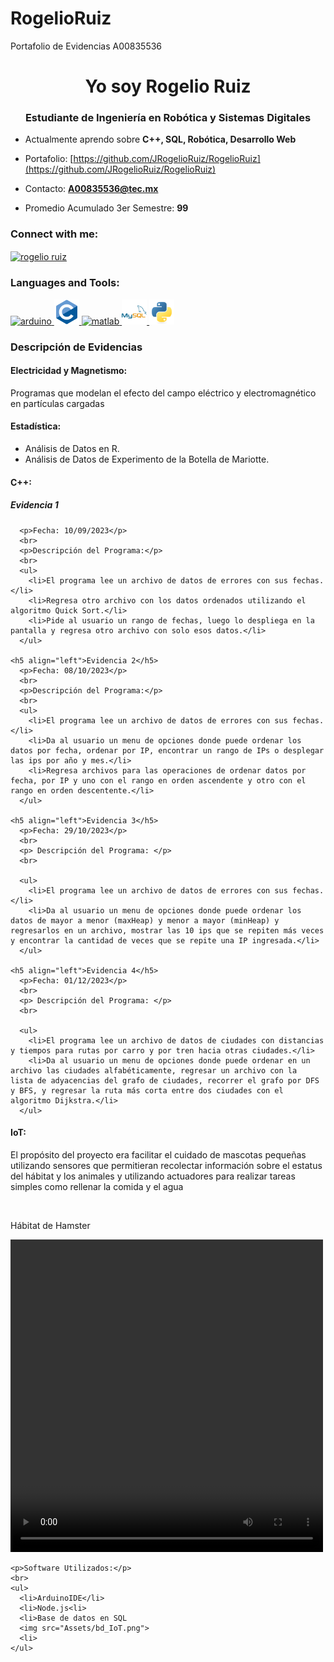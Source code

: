 # RogelioRuiz
Portafolio de Evidencias A00835536 

<h1 align="center">Yo soy Rogelio Ruiz</h1>
<h3 align="center">Estudiante de Ingeniería en Robótica y Sistemas Digitales</h3>

- Actualmente aprendo sobre **C++, SQL, Robótica, Desarrollo Web**

- Portafolio: [https://github.com/JRogelioRuiz/RogelioRuiz](https://github.com/JRogelioRuiz/RogelioRuiz)

- Contacto: **A00835536@tec.mx**

- Promedio Acumulado 3er Semestre: **99**
<h3 align="left">Connect with me:</h3>
<p align="left">
<a href="https://linkedin.com/in/rogelio-ruiz-5035b524b" target="blank"><img align="center" src="https://raw.githubusercontent.com/rahuldkjain/github-profile-readme-generator/master/src/images/icons/Social/linked-in-alt.svg" alt="rogelio ruiz" height="30" width="40" /></a>
</p>

<h3 align="left">Languages and Tools:</h3>
<p align="left"> <a href="https://www.arduino.cc/" target="_blank" rel="noreferrer"> <img src="https://cdn.worldvectorlogo.com/logos/arduino-1.svg" alt="arduino" width="40" height="40"/> </a> <a href="https://www.cprogramming.com/" target="_blank" rel="noreferrer"> <img src="https://raw.githubusercontent.com/devicons/devicon/master/icons/c/c-original.svg" alt="c" width="40" height="40"/> </a> <a href="https://www.mathworks.com/" target="_blank" rel="noreferrer"> <img src="https://upload.wikimedia.org/wikipedia/commons/2/21/Matlab_Logo.png" alt="matlab" width="40" height="40"/> </a> <a href="https://www.mysql.com/" target="_blank" rel="noreferrer"> <img src="https://raw.githubusercontent.com/devicons/devicon/master/icons/mysql/mysql-original-wordmark.svg" alt="mysql" width="40" height="40"/> </a> <a href="https://www.python.org" target="_blank" rel="noreferrer"> <img src="https://raw.githubusercontent.com/devicons/devicon/master/icons/python/python-original.svg" alt="python" width="40" height="40"/> </a> </p>

<h3 align="left">Descripción de Evidencias</h3>
  
  <h4 align="left">Electricidad y Magnetismo:</h4>
    <p align="left">
      Programas que modelan el efecto del campo eléctrico y electromagnético en partículas cargadas
    </p>

  <h4 align="left">Estadística:</h4>
    <ul>
      <li>Análisis de Datos en R.</li>
      <li>Análisis de Datos de Experimento de la Botella de Mariotte.</li>
    </ul>

  <h4 align="left">C++:</h4>
    <h5 align="left">Evidencia 1</h5>

      <p>Fecha: 10/09/2023</p>
      <br>
      <p>Descripción del Programa:</p>
      <br>
      <ul>
        <li>El programa lee un archivo de datos de errores con sus fechas.</li>
        <li>Regresa otro archivo con los datos ordenados utilizando el algoritmo Quick Sort.</li>
        <li>Pide al usuario un rango de fechas, luego lo despliega en la pantalla y regresa otro archivo con solo esos datos.</li>
      </ul>

    <h5 align="left">Evidencia 2</h5>
      <p>Fecha: 08/10/2023</p>
      <br>
      <p>Descripción del Programa:</p>
      <br>
      <ul>
        <li>El programa lee un archivo de datos de errores con sus fechas.</li>
        <li>Da al usuario un menu de opciones donde puede ordenar los datos por fecha, ordenar por IP, encontrar un rango de IPs o desplegar las ips por año y mes.</li>
        <li>Regresa archivos para las operaciones de ordenar datos por fecha, por IP y uno con el rango en orden ascendente y otro con el rango en orden descentente.</li>
      </ul>

    <h5 align="left">Evidencia 3</h5>
      <p>Fecha: 29/10/2023</p> 
      <br> 
      <p> Descripción del Programa: </p>
      <br>

      <ul> 
        <li>El programa lee un archivo de datos de errores con sus fechas.</li> 
        <li>Da al usuario un menu de opciones donde puede ordenar los datos de mayor a menor (maxHeap) y menor a mayor (minHeap) y regresarlos en un archivo, mostrar las 10 ips que se repiten más veces y encontrar la cantidad de veces que se repite una IP ingresada.</li>
      </ul>

    <h5 align="left">Evidencia 4</h5>
      <p>Fecha: 01/12/2023</p> 
      <br> 
      <p> Descripción del Programa: </p>
      <br>

      <ul> 
        <li>El programa lee un archivo de datos de ciudades con distancias y tiempos para rutas por carro y por tren hacia otras ciudades.</li> 
        <li>Da al usuario un menu de opciones donde puede ordenar en un archivo las ciudades alfabéticamente, regresar un archivo con la
    lista de adyacencias del grafo de ciudades, recorrer el grafo por DFS y BFS, y regresar la ruta más corta entre dos ciudades con el 
    algoritmo Dijkstra.</li>
      </ul>

  <h4 align="left">IoT:</h4>
    <p>El propósito del proyecto era facilitar el cuidado de mascotas pequeñas utilizando sensores que permitieran recolectar información sobre el estatus del hábitat y los animales y utilizando actuadores para realizar tareas simples como rellenar la comida y el agua </p>
    <br>
    <p>Hábitat de Hamster</p>
      <video width="500px" height="500px" controls="controls">
      <sorce src="https://youtu.be/UayfB8sX1us " type="video/mp4">
      </video>
    
    <p>Software Utilizados:</p>
    <br>
    <ul>
      <li>ArduinoIDE</li>
      <li>Node.js<li>
      <li>Base de datos en SQL
      <img src="Assets/bd_IoT.png">
      <li>
    </ul>